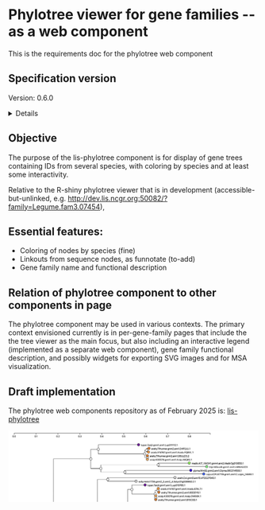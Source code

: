 # Phylotree viewer for gene families -- as a web component

This is the requirements doc for the phylotree web component

## Specification version
Version: 0.6.0

<details>

The initial draft of this document (0.5.0), 2025-02-27, is basically a review of the lis-phylotree web component that was written in summer/fall 2022. 
It is an assessment of features relative to the in-production R-Shiny funnotate phylotree viewer.

The spec was updated (0.6.0) on 2025-04-02 to reflect the separation into separate, modular components, including at least (1) phylotree viewer and (2) legend. The legend component is spec'd separately.

</details>

## Objective
The purpose of the lis-phylotree component is for display of gene trees containing IDs from several species, with coloring by species and at least some interactivity.

Relative to the R-shiny phylotree viewer that is in development (accessible-but-unlinked, e.g. http://dev.lis.ncgr.org:50082/?family=Legume.fam3.07454),

## Essential features:

  - Coloring of nodes by species (fine)
  - Linkouts from sequence nodes, as funnotate (to-add)
  - Gene family name and functional description

## Relation of phylotree component to other components in page

The phylotree component may be used in various contexts. The primary context envisioned currently is in
per-gene-family pages that include the the tree viewer as the main focus, but also including an interactive legend
(implemented as a separate web component), gene family functional description, and possibly widgets
for exporting SVG images and for MSA visualization.


## Draft implementation

The phylotree web components repository as of February 2025 is:
[lis-phylotree](https://github.com/legumeinfo/web-components/tree/component/lis-phylotree)


<img src="phylotree_component.png" alt="phylotree_component.png" width="1100" >



